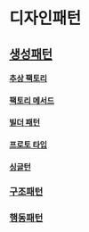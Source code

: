 # 디자인패턴

## [생성패턴](https://github.com/heetsamber/Design-Patterns-in-Java/tree/main/GOF/Topics_/CreationalPartterns)
#### [추상 팩토리](https://github.com/heetsamber/Design-Patterns-in-Java/tree/main/GOF/Topics_/CreationalPartterns/AbstractFactory)
#### [팩토리 메서드](https://github.com/heetsamber/Design-Patterns-in-Java/tree/main/GOF/Topics_/CreationalPartterns/FactoryMethod)
#### [빌더 패턴](https://github.com/heetsamber/Design-Patterns-in-Java/tree/main/GOF/Topics_/CreationalPartterns/builder)
#### [프로토 타입](https://github.com/heetsamber/Design-Patterns-in-Java/tree/main/GOF/Topics_/CreationalPartterns/prototype)
#### [싱글턴](https://github.com/heetsamber/Design-Patterns-in-Java/tree/main/GOF/Topics_/CreationalPartterns/Singleton)


### [구조패턴](https://github.com/heetsamber/Design-Patterns-in-Java/tree/main/Topics_/StructuralPatterns)


### [행동패턴](https://github.com/heetsamber/Design-Patterns-in-Java/tree/main/GOF/Topics_/StructuralPatterns)
